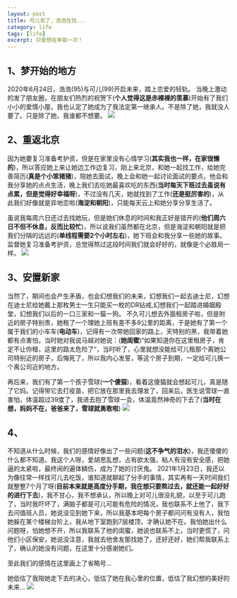 ```yaml
---
layout: post
title: 可儿丢了，浩浩在找...
category: life
tags: [life]
excerpt: 只是想在争取一次！
---
```


## 1、梦开始的地方

2020年6月24日，浩浩(95)与可儿(99)开启未来，踏上恋爱的轻轨。 当晚上激动的发了朋友圈，在朋友们热烈的祝贺下(**个人觉得这是赤裸裸的羡慕**)开始有了我们小小的爱情小屋。我也认定了她成为了我法定第一继承人。不是除了她，我就没人要了。只是除了她，我谁都不想要。
![](../../../../assets/images/2020/it/aliyun/1.png) 

## 2、重返北京

因为她要复习准备考护资，但是在家里没有心情学习(**其实我也一样，在家很懒的**)，所以答应她上来让她边工作边复习，刚上来北京，和她一起找工作，给她完善简历(**真是个小笨猪猪**)，陪她去面试，晚上会和她一起讨论面试的要点，他会和我分享她的点点生活，晚上我们去吃她最喜欢吃的东西(**当时每天下班过去虽说有点累，但是觉得好幸福呀**)，不过没有几天，她就找到了工作(**还是挺厉害的**)，从此我们好像就是异地恋啦(**海淀和朝阳**)，只能每天云上和她分享分享生活了。

虽说我每周六日还过去找她玩，但是她们休息的时间和我正好是错开的(**他们周六日不但不休息，反而比较忙**)，所以说我们虽然都在北京，但是海淀和朝阳就是把我们分隔的远远的(**单线程需要2个小时左右**)，她下班会和我分享一些她的故事。监督她复习准备考护资，总觉得熬过这段时间我们就会好好的，就像是个必胜局一样。
![](../../../../assets/images/2020/it/aliyun/2.jpg) 

## 3、安置新家

当然了，期间也会产生矛盾，也会幻想我们的未来，幻想我们一起去迪士尼，幻想在迪士尼给她戴上那枚男士一生只能买一枚的DR钻戒,幻想我们一起踏进婚姻殿堂，幻想我们以后的一口三家和一猫一狗。 不久可儿想去外面租房子啦，但是附近的房子特别贵，她租了一个理她上班有差不多8公里的距离，于是她有了第一个属于我们的小车车(**电动车**)，记得有一次带她回家的路上，天特别的黑，我带着她都有点害怕，当时她对我说马越对她说：(**她闺蜜**)“如果知道你在这里租房子，肯定不让你租，这里的路太危险了“，当时听了，心里就想没能给可儿租那个离她公司特别近的房子，后悔死了，所以我内心发誓，等这个房子到期，一定给可儿换一个离公司近的地方。

再后来，我们有了第一个孩子雪球(**一个傻猫**)，看着这傻猫就会想起可儿，真是随了它妈。记得带它去打疫苗，把它放在那里我去理发了，回来后，医生说雪球一直害怕，体温超过39度了，我进去抱了雪球一会，体温竟然神奇的下去了(**当时在想，妈妈不在，爸爸来了，雪球就勇敢啦**) 
![](../../../../assets/images/2020/it/aliyun/4.jpg) 

## 4、

不知道从什么时候，我们的感情好像出了一些问题(**这不争气的泪水**)，我还傻傻的什么都不知道。我这个人呀，爱胡思乱想，占有欲太强，粘人有没有安全感，把她逼的太紧啦，最终闹的遍体鳞伤，成为了她的讨厌鬼。 2021年1月23日，我还以为像往常一样找可儿去吃饭，谁知道就聊起了分手的事情，其实再有一天时间我们就整整7个月了呀(**目前本来就是高度分手期，我在想只要熬过去，就还能一起好好的进行下去**)，我不甘心，我不想承认，所以晚上对可儿很没礼貌，以至于可儿跑了，当时我吓坏了，满脑子都是可儿可能有危险的情况，我也联系不上他了，我下去问值班人员，她说没见到她下来，所以我基本吧每个房子都问问有没有人，我怕她躲在某个楼梯台阶上，我从地下室跑到7层楼顶，才确认她不在。我怕她出什么问题呀，怕她想不开，所以我联系了他的闺蜜，她说也联系不上，当时更慌了，问他们小区保安，她说没注意，我就去他舍友那找她了，还好还好，她们帮我联系上了，确认的她没有问题，在这里十分感谢她们。

至此我们的感情在这里画上了省略号…

她低估了我陪她走下去的决心，低估了她在我心里的位置，低估了我幻想的美好的未来…
![](../../../../assets/images/2020/it/aliyun/5.jpg) 
